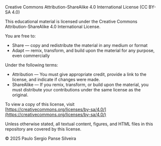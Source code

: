 Creative Commons Attribution-ShareAlike 4.0 International License (CC BY-SA 4.0)

This educational material is licensed under the Creative Commons Attribution-ShareAlike 4.0 International License.

You are free to:

- Share — copy and redistribute the material in any medium or format
- Adapt — remix, transform, and build upon the material for any purpose, even commercially

Under the following terms:

- Attribution — You must give appropriate credit, provide a link to the license, and indicate if changes were made.
- ShareAlike — If you remix, transform, or build upon the material, you must distribute your contributions under the same license as the original.

To view a copy of this license, visit [https://creativecommons.org/licenses/by-sa/4.0/](https://creativecommons.org/licenses/by-sa/4.0/)

Unless otherwise stated, all textual content, figures, and HTML files in this repository are covered by this license.

© 2025 Paulo Sergio Panse Silveira

